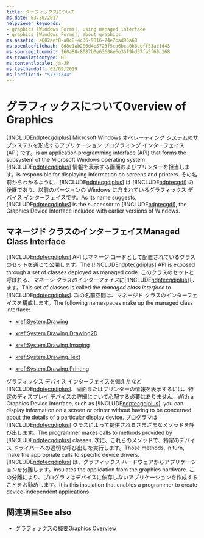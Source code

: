 ```yaml
---
title: グラフィックスについて
ms.date: 03/30/2017
helpviewer_keywords:
- graphics [Windows Forms], using managed interface
- graphics [Windows Forms], about graphics
ms.assetid: a602aef8-a8c8-4c36-9816-74e7bad96a68
ms.openlocfilehash: 8d8e1ab286d4e5723f5ca6bca0b6eeff53ac1d43
ms.sourcegitcommit: 160a88c8087b0e63606e6e35f9bd57fa5f69c168
ms.translationtype: MT
ms.contentlocale: ja-JP
ms.lasthandoff: 03/09/2019
ms.locfileid: "57711344"
---
```

# <a name="overview-of-graphics"></a><span data-ttu-id="823c8-102">グラフィックスについて</span><span class="sxs-lookup"><span data-stu-id="823c8-102">Overview of Graphics</span></span>
[!INCLUDE[ndptecgdiplus](../../../../includes/ndptecgdiplus-md.md)] <span data-ttu-id="823c8-103">Microsoft Windows オペレーティング システムのサブシステムを形成するアプリケーション プログラミング インターフェイス (API) です。</span><span class="sxs-lookup"><span data-stu-id="823c8-103">is an application programming interface (API) that forms the subsystem of the Microsoft Windows operating system.</span></span> [!INCLUDE[ndptecgdiplus](../../../../includes/ndptecgdiplus-md.md)] <span data-ttu-id="823c8-104">情報を表示する画面およびプリンターを担当します。</span><span class="sxs-lookup"><span data-stu-id="823c8-104">is responsible for displaying information on screens and printers.</span></span> <span data-ttu-id="823c8-105">その名前からわかるように、[!INCLUDE[ndptecgdiplus](../../../../includes/ndptecgdiplus-md.md)] は [!INCLUDE[ndptecgdi](../../../../includes/ndptecgdi-md.md)] の後継であり、以前のバージョンの Windows に含まれているグラフィックス デバイス インターフェイスです。</span><span class="sxs-lookup"><span data-stu-id="823c8-105">As its name suggests, [!INCLUDE[ndptecgdiplus](../../../../includes/ndptecgdiplus-md.md)] is the successor to [!INCLUDE[ndptecgdi](../../../../includes/ndptecgdi-md.md)], the Graphics Device Interface included with earlier versions of Windows.</span></span>  
  
## <a name="managed-class-interface"></a><span data-ttu-id="823c8-106">マネージド クラスのインターフェイス</span><span class="sxs-lookup"><span data-stu-id="823c8-106">Managed Class Interface</span></span>  
 <span data-ttu-id="823c8-107">[!INCLUDE[ndptecgdiplus](../../../../includes/ndptecgdiplus-md.md)] API はマネージ コードとして配置されているクラスのセットを通じて公開します。</span><span class="sxs-lookup"><span data-stu-id="823c8-107">The [!INCLUDE[ndptecgdiplus](../../../../includes/ndptecgdiplus-md.md)] API is exposed through a set of classes deployed as managed code.</span></span> <span data-ttu-id="823c8-108">このクラスのセットと呼ばれる、*マネージ クラスのインターフェイス*に[!INCLUDE[ndptecgdiplus](../../../../includes/ndptecgdiplus-md.md)]します。</span><span class="sxs-lookup"><span data-stu-id="823c8-108">This set of classes is called the *managed class interface* to [!INCLUDE[ndptecgdiplus](../../../../includes/ndptecgdiplus-md.md)].</span></span> <span data-ttu-id="823c8-109">次の名前空間は、マネージド クラスのインターフェイスを構成します。</span><span class="sxs-lookup"><span data-stu-id="823c8-109">The following namespaces make up the managed class interface:</span></span>  
  
-   <xref:System.Drawing>  
  
-   <xref:System.Drawing.Drawing2D>  
  
-   <xref:System.Drawing.Imaging>  
  
-   <xref:System.Drawing.Text>  
  
-   <xref:System.Drawing.Printing>  
  
 <span data-ttu-id="823c8-110">グラフィックス デバイス インターフェイスを備えたなど[!INCLUDE[ndptecgdiplus](../../../../includes/ndptecgdiplus-md.md)]、画面またはプリンターの情報を表示するには、特定のディスプレイ デバイスの詳細について心配する必要はありません。</span><span class="sxs-lookup"><span data-stu-id="823c8-110">With a Graphics Device Interface, such as [!INCLUDE[ndptecgdiplus](../../../../includes/ndptecgdiplus-md.md)], you can display information on a screen or printer without having to be concerned about the details of a particular display device.</span></span> <span data-ttu-id="823c8-111">プログラマは [!INCLUDE[ndptecgdiplus](../../../../includes/ndptecgdiplus-md.md)] クラスによって提供されるさまざまなメソッドを呼び出します。</span><span class="sxs-lookup"><span data-stu-id="823c8-111">The programmer makes calls to methods provided by [!INCLUDE[ndptecgdiplus](../../../../includes/ndptecgdiplus-md.md)] classes.</span></span> <span data-ttu-id="823c8-112">次に、これらのメソッドで、特定のデバイス ドライバーへの適切な呼び出しを実行します。</span><span class="sxs-lookup"><span data-stu-id="823c8-112">Those methods, in turn, make the appropriate calls to specific device drivers.</span></span> [!INCLUDE[ndptecgdiplus](../../../../includes/ndptecgdiplus-md.md)] <span data-ttu-id="823c8-113">は、グラフィックス ハードウェアからアプリケーションを分離します。</span><span class="sxs-lookup"><span data-stu-id="823c8-113">insulates the application from the graphics hardware.</span></span> <span data-ttu-id="823c8-114">この分離により、プログラマはデバイスに依存しないアプリケーションを作成することをお勧めします。</span><span class="sxs-lookup"><span data-stu-id="823c8-114">It is this insulation that enables a programmer to create device-independent applications.</span></span>  
  
## <a name="see-also"></a><span data-ttu-id="823c8-115">関連項目</span><span class="sxs-lookup"><span data-stu-id="823c8-115">See also</span></span>
- [<span data-ttu-id="823c8-116">グラフィックスの概要</span><span class="sxs-lookup"><span data-stu-id="823c8-116">Graphics Overview</span></span>](graphics-overview-windows-forms.md)

